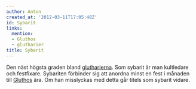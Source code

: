 ```yaml
---
author: Anton
created_at: '2012-03-11T17:05:48Z'
id: Sybarit
links:
  mention:
  - Gluthos
  - glutharier
title: Sybarit
---
```


Den näst högsta graden bland [glutharierna]. Som sybarit är man kultledare och festfixare. Sybariten
förbinder sig att anordna minst en fest i månaden till [Gluthos] ära. Om han misslyckas med detta
går titels som sybarit vidare.

  [glutharierna]: glutharier
  [Gluthos]: Gluthos
